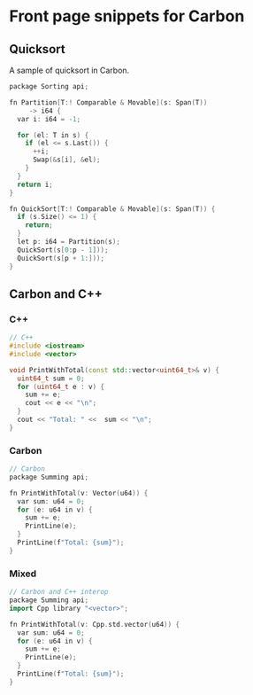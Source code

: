 # Front page snippets for Carbon

<!--
Part of the Carbon Language project, under the Apache License v2.0 with LLVM
Exceptions. See /LICENSE for license information.
SPDX-License-Identifier: Apache-2.0 WITH LLVM-exception
-->

## Quicksort

A sample of quicksort in Carbon.

```cpp
package Sorting api;

fn Partition[T:! Comparable & Movable](s: Span(T))
     -> i64 {
  var i: i64 = -1;

  for (el: T in s) {
    if (el <= s.Last()) {
      ++i;
      Swap(&s[i], &el);
    }
  }
  return i;
}

fn QuickSort[T:! Comparable & Movable](s: Span(T)) {
  if (s.Size() <= 1) {
    return;
  }
  let p: i64 = Partition(s);
  QuickSort(s[0:p - 1]));
  QuickSort(s[p + 1:]));
}
```

## Carbon and C++

### C++

```cpp
// C++
#include <iostream>
#include <vector>

void PrintWithTotal(const std::vector<uint64_t>& v) {
  uint64_t sum = 0;
  for (uint64_t e : v) {
    sum += e;
    cout << e << "\n";
  }
  cout << "Total: " <<  sum << "\n";
}
```

### Carbon

```cpp
// Carbon
package Summing api;

fn PrintWithTotal(v: Vector(u64)) {
  var sum: u64 = 0;
  for (e: u64 in v) {
    sum += e;
    PrintLine(e);
  }
  PrintLine(f"Total: {sum}");
}
```

### Mixed

```cpp
// Carbon and C++ interop
package Summing api;
import Cpp library "<vector>";

fn PrintWithTotal(v: Cpp.std.vector(u64)) {
  var sum: u64 = 0;
  for (e: u64 in v) {
    sum += e;
    PrintLine(e);
  }
  PrintLine(f"Total: {sum}");
}
```
